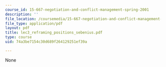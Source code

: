 ```yaml
---
course_id: 15-667-negotiation-and-conflict-management-spring-2001
description: ''
file_location: /coursemedia/15-667-negotiation-and-conflict-management-spring-2001/74a3be7154c30d689f264129251ef39a_lec3_reframing_positions_sebenius.pdf
file_type: application/pdf
layout: pdf
title: lec3_reframing_positions_sebenius.pdf
type: course
uid: 74a3be7154c30d689f264129251ef39a

---
```

None